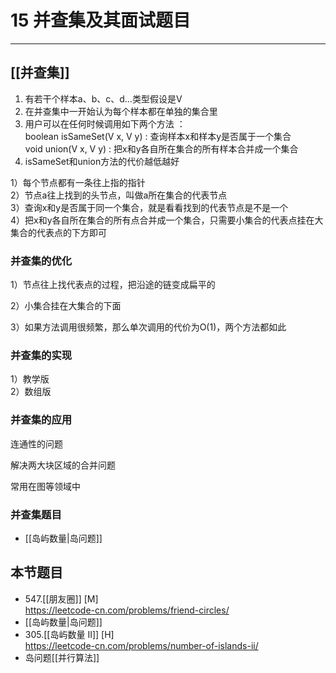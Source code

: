 # 15 并查集及其面试题目

---

## [[并查集]]

1. 有若干个样本a、b、c、d…类型假设是V  
2. 在并查集中一开始认为每个样本都在单独的集合里  
3. 用户可以在任何时候调用如下两个方法  ：  
       boolean isSameSet(V x, V y) : 查询样本x和样本y是否属于一个集合  
       void union(V x, V y) : 把x和y各自所在集合的所有样本合并成一个集合  
4. isSameSet和union方法的代价越低越好  

 
1）每个节点都有一条往上指的指针  
2）节点a往上找到的头节点，叫做a所在集合的代表节点  
3）查询x和y是否属于同一个集合，就是看看找到的代表节点是不是一个  
4）把x和y各自所在集合的所有点合并成一个集合，只需要小集合的代表点挂在大集合的代表点的下方即可  



### 并查集的优化

1）节点往上找代表点的过程，把沿途的链变成扁平的

2）小集合挂在大集合的下面

3）如果方法调用很频繁，那么单次调用的代价为O(1)，两个方法都如此

### 并查集的实现
1）教学版  
2）数组版  


### 并查集的应用
连通性的问题

解决两大块区域的合并问题

常用在图等领域中

### 并查集题目
- [[岛屿数量|岛问题]]



## 本节题目

- 547.[[朋友圈]] [M]  
https://leetcode-cn.com/problems/friend-circles/
- [[岛屿数量|岛问题]]  
- 305.[[岛屿数量 II]] [H]  
https://leetcode-cn.com/problems/number-of-islands-ii/
- 岛问题[[并行算法]]

